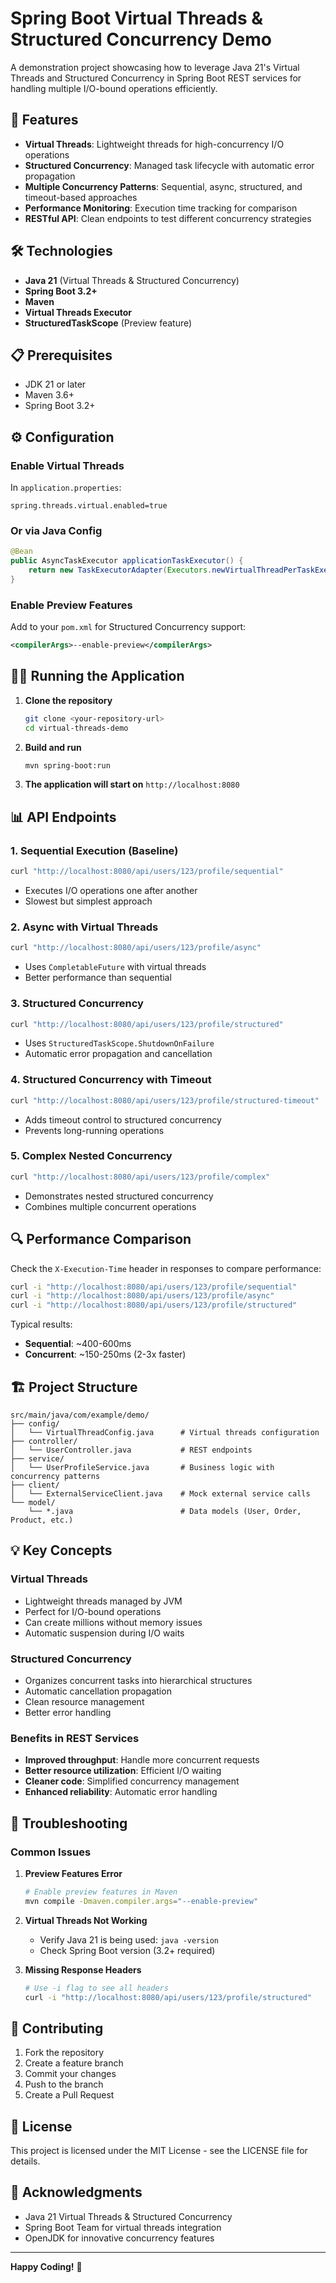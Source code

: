 # Spring Boot Virtual Threads & Structured Concurrency Demo

A demonstration project showcasing how to leverage Java 21's Virtual Threads and Structured Concurrency in Spring Boot REST services for handling multiple I/O-bound operations efficiently.

## 🚀 Features

- **Virtual Threads**: Lightweight threads for high-concurrency I/O operations
- **Structured Concurrency**: Managed task lifecycle with automatic error propagation
- **Multiple Concurrency Patterns**: Sequential, async, structured, and timeout-based approaches
- **Performance Monitoring**: Execution time tracking for comparison
- **RESTful API**: Clean endpoints to test different concurrency strategies

## 🛠 Technologies

- **Java 21** (Virtual Threads & Structured Concurrency)
- **Spring Boot 3.2+**
- **Maven**
- **Virtual Threads Executor**
- **StructuredTaskScope** (Preview feature)

## 📋 Prerequisites

- JDK 21 or later
- Maven 3.6+
- Spring Boot 3.2+

## ⚙️ Configuration

### Enable Virtual Threads

In `application.properties`:
```properties
spring.threads.virtual.enabled=true
```

### Or via Java Config

```java
@Bean
public AsyncTaskExecutor applicationTaskExecutor() {
    return new TaskExecutorAdapter(Executors.newVirtualThreadPerTaskExecutor());
}
```

### Enable Preview Features

Add to your `pom.xml` for Structured Concurrency support:

```xml
<compilerArgs>--enable-preview</compilerArgs>
```

## 🏃‍♂️ Running the Application

1. **Clone the repository**
   ```bash
   git clone <your-repository-url>
   cd virtual-threads-demo
   ```

2. **Build and run**
   ```bash
   mvn spring-boot:run
   ```

3. **The application will start on** `http://localhost:8080`

## 📊 API Endpoints

### 1. Sequential Execution (Baseline)
```bash
curl "http://localhost:8080/api/users/123/profile/sequential"
```
- Executes I/O operations one after another
- Slowest but simplest approach

### 2. Async with Virtual Threads
```bash
curl "http://localhost:8080/api/users/123/profile/async"
```
- Uses `CompletableFuture` with virtual threads
- Better performance than sequential

### 3. Structured Concurrency
```bash
curl "http://localhost:8080/api/users/123/profile/structured"
```
- Uses `StructuredTaskScope.ShutdownOnFailure`
- Automatic error propagation and cancellation

### 4. Structured Concurrency with Timeout
```bash
curl "http://localhost:8080/api/users/123/profile/structured-timeout"
```
- Adds timeout control to structured concurrency
- Prevents long-running operations

### 5. Complex Nested Concurrency
```bash
curl "http://localhost:8080/api/users/123/profile/complex"
```
- Demonstrates nested structured concurrency
- Combines multiple concurrent operations

## 🔍 Performance Comparison

Check the `X-Execution-Time` header in responses to compare performance:

```bash
curl -i "http://localhost:8080/api/users/123/profile/sequential"
curl -i "http://localhost:8080/api/users/123/profile/async"
curl -i "http://localhost:8080/api/users/123/profile/structured"
```

Typical results:
- **Sequential**: ~400-600ms
- **Concurrent**: ~150-250ms (2-3x faster)

## 🏗 Project Structure

```
src/main/java/com/example/demo/
├── config/
│   └── VirtualThreadConfig.java      # Virtual threads configuration
├── controller/
│   └── UserController.java           # REST endpoints
├── service/
│   └── UserProfileService.java       # Business logic with concurrency patterns
├── client/
│   └── ExternalServiceClient.java    # Mock external service calls
└── model/
    └── *.java                        # Data models (User, Order, Product, etc.)
```

## 💡 Key Concepts

### Virtual Threads
- Lightweight threads managed by JVM
- Perfect for I/O-bound operations
- Can create millions without memory issues
- Automatic suspension during I/O waits

### Structured Concurrency
- Organizes concurrent tasks into hierarchical structures
- Automatic cancellation propagation
- Clean resource management
- Better error handling

### Benefits in REST Services
- **Improved throughput**: Handle more concurrent requests
- **Better resource utilization**: Efficient I/O waiting
- **Cleaner code**: Simplified concurrency management
- **Enhanced reliability**: Automatic error handling

## 🐛 Troubleshooting

### Common Issues

1. **Preview Features Error**
   ```bash
   # Enable preview features in Maven
   mvn compile -Dmaven.compiler.args="--enable-preview"
   ```

2. **Virtual Threads Not Working**
   - Verify Java 21 is being used: `java -version`
   - Check Spring Boot version (3.2+ required)

3. **Missing Response Headers**
   ```bash
   # Use -i flag to see all headers
   curl -i "http://localhost:8080/api/users/123/profile/structured"
   ```

## 🤝 Contributing

1. Fork the repository
2. Create a feature branch
3. Commit your changes
4. Push to the branch
5. Create a Pull Request

## 📝 License

This project is licensed under the MIT License - see the LICENSE file for details.

## 🙏 Acknowledgments

- Java 21 Virtual Threads & Structured Concurrency
- Spring Boot Team for virtual threads integration
- OpenJDK for innovative concurrency features

---

**Happy Coding!** 🎉
